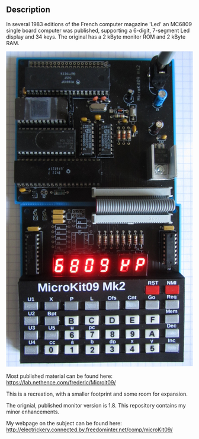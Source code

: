## Description

In several 1983 editions of the French computer magazine 'Led' an MC6809 
single board computer was published, supporting a 6-digit, 7-segment Led 
display and 34 keys. The original has a 2 kByte monitor ROM and 2 kByte 
RAM. 

<p align="center"><a href="uK09_6809uP.jpg">
<img src="uK09_6809uP.jpg" alt="the two-part single board computer running a demo program." width="600px"></a>

Most published material can be found here: 
https://lab.nethence.com/frederic/Microit09/

This is a recreation, with a smaller footprint and some room for 
expansion.

The orignial, published monitor version is 1.8. This repository contains
my minor enhancements.

My webpage on the subject can be found here: 
http://electrickery.connected.by.freedominter.net/comp/microKit09/
